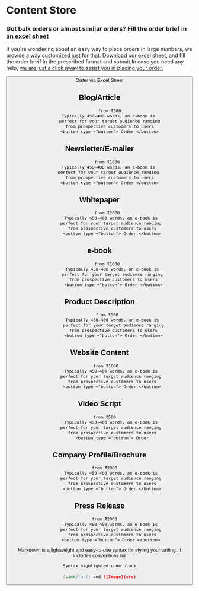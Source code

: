#    Content Store

###    Got bulk orders or almost similar orders? Fill the order brief in an excel sheet

If you're  wondering about an easy way to place orders in large numbers, we provide a way customized just for that.
Download our excel sheet, and fill the order breif in the prescribed format and submit.In case you need any help, [we are just a click away to assist you in placing your order.](url) 

<button type ="button"> Order via Excel Sheet  

   ## Blog/Article
            from ₹500
            Typically 450-400 words, an e-book is 
            perfect for your target audience ranging
            from prospective customers to users
            <button type ="button"> Order </button>
   ## Newsletter/E-mailer
          from ₹1000
            Typically 450-400 words, an e-book is 
            perfect for your target audience ranging 
            from prospective customers to users
            <button type ="button"> Order </button>
   ## Whitepaper
          from ₹2000
              Typically 450-400 words, an e-book is 
              perfect for your target audience ranging 
              from prospective customers to users
              <button type ="button"> Order </button>
   ## e-book
          from ₹1000
               Typically 450-400 words, an e-book is 
               perfect for your target audience ranging 
               from prospective customers to users
               <button type ="button"> Order </button>
   ##  Product Description
          from ₹500
               Typically 450-400 words, an e-book is 
               perfect for your target audience ranging
               from prospective customers to users
               <button type ="button"> Order </button>
   ## Website Content
         from ₹1000
              Typically 450-400 words, an e-book is 
              perfect for your target audience ranging 
              from prospective customers to users
              <button type ="button"> Order </button>
   ## Video Script
        from ₹500
              Typically 450-400 words, an e-book is 
              perfect for your target audience ranging 
              from prospective customers to users
              <button type ="button"> Order
   ## Company Profile/Brochure
        from ₹2000
              Typically 450-400 words, an e-book is 
              perfect for your target audience ranging 
              from prospective customers to users
              <button type ="button"> Order </button>
   ## Press Release
        from ₹2000
              Typically 450-400 words, an e-book is 
              perfect for your target audience ranging 
              from prospective customers to users
              <button type ="button"> Order </button> 
            
Markdown is a lightweight and easy-to-use syntax for styling your writing. It includes conventions for

```markdown
Syntax highlighted code block

[Link](url) and ![Image](src)
```

